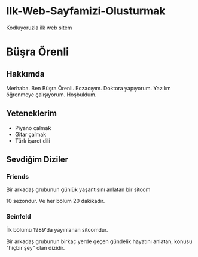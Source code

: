 # Ilk-Web-Sayfamizi-Olusturmak
Kodluyoruzla ilk web sitem
<!--ilk baslik-->
<h1>Büşra Örenli</h1>
<!--ikinci baslik-->
<h2>Hakkımda</h2>
<p>Merhaba. Ben Büşra Örenli. Eczacıyım. Doktora yapıyorum. Yazılım öğrenmeye çalışıyorum. Hoşbuldum.</p>
<h2>Yeteneklerim</h2>
<p>
    <ul>
        <li>Piyano çalmak</li>
        <li>Gitar çalmak</li>
        <li>Türk işaret dili</li>
    </ul>
</p>
<h2>Sevdiğim Diziler</h2>
<h3>Friends</h3>
<p>Bir arkadaş grubunun günlük yaşantısını anlatan bir sitcom</p>
<p>10 sezondur. Ve her bölüm 20 dakikadır.</p>
<h3>Seinfeld</h3>
<p>İlk bölümü 1989'da yayınlanan sitcomdur.</p>
<p>Bir arkadaş grubunun birkaç yerde geçen gündelik hayatını anlatan, konusu "hiçbir şey" olan dizidir.</p>